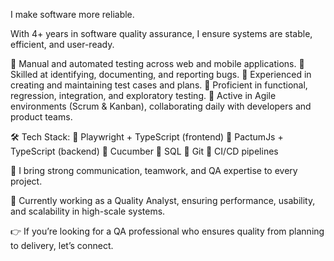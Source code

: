 I make software more reliable.

With 4+ years in software quality assurance, I ensure systems are stable, efficient, and user-ready.

🔹 Manual and automated testing across web and mobile applications.
🔹 Skilled at identifying, documenting, and reporting bugs.
🔹 Experienced in creating and maintaining test cases and plans.
🔹 Proficient in functional, regression, integration, and exploratory testing.
🔹 Active in Agile environments (Scrum & Kanban), collaborating daily with developers and product teams.

🛠️ Tech Stack:
🔹 Playwright + TypeScript (frontend)
🔹 PactumJs + TypeScript (backend)
🔹 Cucumber
🔹 SQL
🔹 Git
🔹 CI/CD pipelines

🤝 I bring strong communication, teamwork, and QA expertise to every project.

📌 Currently working as a Quality Analyst, ensuring performance, usability, and scalability in high-scale systems.

👉 If you’re looking for a QA professional who ensures quality from planning to delivery, let’s connect.
